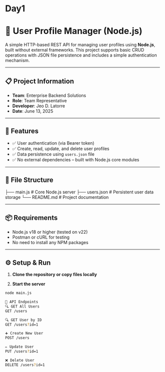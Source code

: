 # Day1

# 🧾 User Profile Manager (Node.js)

A simple HTTP-based REST API for managing user profiles using **Node.js**, built without external frameworks. This project supports basic CRUD operations with JSON file persistence and includes a simple authentication mechanism.

---

## 📋 Project Information

- **Team**: Enterprise Backend Solutions  
- **Role**: Team Representative  
- **Developer**: Jeo D. Latorre  
- **Date**: June 13, 2025

---

## 🚀 Features

- ✅ User authentication (via Bearer token)
- ✅ Create, read, update, and delete user profiles
- ✅ Data persistence using `users.json` file
- ✅ No external dependencies – built with Node.js core modules

---

## 📁 File Structure
├── main.js # Core Node.js server
├── users.json # Persistent user data storage
└── README.md # Project documentation


---

## 📦 Requirements

- Node.js v18 or higher (tested on v22)
- Postman or cURL for testing
- No need to install any NPM packages

---

## ⚙️ Setup & Run

1. **Clone the repository or copy files locally**

2. **Start the server**

```bash
node main.js

📡 API Endpoints
🔍 GET All Users
GET /users

🔍 GET User by ID
GET /users?id=1

➕ Create New User
POST /users

✏️ Update User
PUT /users?id=1

❌ Delete User
DELETE /users?id=1
